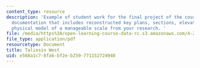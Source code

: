 ```yaml
---
content_type: resource
description: 'Example of student work for the final project of the course: a set of
  documentation that includes reconstructed key plans, sections, elevations and a
  physical model of a manageable scale from your research. '
file: /media/https%3A/open-learning-course-data-rc.s3.amazonaws.com/4-205-analysis-of-contemporary-architecture-fall-2009/e568a1c78fa6bf2eb259771152724948_MIT4_205F09_sw2.pdf
file_type: application/pdf
resourcetype: Document
title: Taliesin West
uid: e568a1c7-8fa6-bf2e-b259-771152724948
---
```

